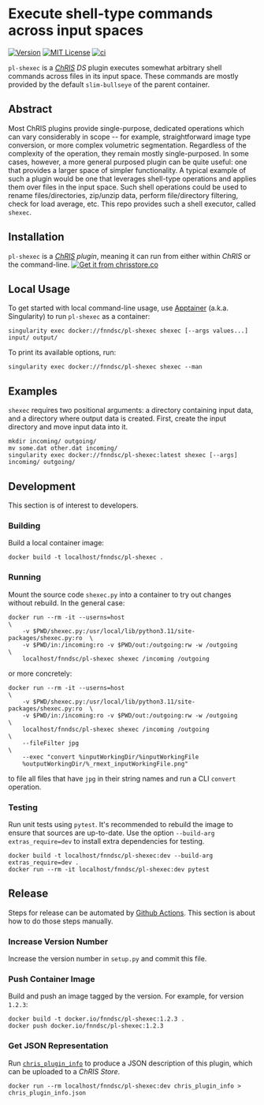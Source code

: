 # Execute shell-type commands across input spaces

[![Version](https://img.shields.io/docker/v/fnndsc/pl-shexec?sort=semver)](https://hub.docker.com/r/fnndsc/pl-shexec)
[![MIT License](https://img.shields.io/github/license/fnndsc/pl-shexec)](https://github.com/FNNDSC/pl-shexec/blob/main/LICENSE)
[![ci](https://github.com/FNNDSC/pl-shexec/actions/workflows/ci.yml/badge.svg)](https://github.com/FNNDSC/pl-shexec/actions/workflows/ci.yml)

`pl-shexec` is a [_ChRIS_](https://chrisproject.org/) _DS_ plugin executes somewhat arbitrary shell commands across files in its input space. These commands are mostly provided by the default `slim-bullseye` of the parent container.

## Abstract

Most ChRIS plugins provide single-purpose, dedicated operations which can vary considerably in scope -- for example, straightforward image type conversion, or more complex volumetric segmentation. Regardless of the complexity of the operation, they remain mostly single-purposed. In some cases, however, a more general purposed plugin can be quite useful: one that provides a larger space of simpler functionality. A typical example of such a plugin would be one that leverages shell-type operations and applies them over files in the input space. Such shell operations could be used to rename files/directories, zip/unzip data, perform file/directory filtering, check for load average, etc. This repo provides such a shell executor, called `shexec`.

## Installation

`pl-shexec` is a _[ChRIS](https://chrisproject.org/) plugin_, meaning it can run from either within _ChRIS_ or the command-line. [![Get it from chrisstore.co](https://ipfs.babymri.org/ipfs/QmaQM9dUAYFjLVn3PpNTrpbKVavvSTxNLE5BocRCW1UoXG/light.png)](https://chrisstore.co/plugin/pl-shexec)

## Local Usage

To get started with local command-line usage, use [Apptainer](https://apptainer.org/) (a.k.a. Singularity) to run `pl-shexec` as a container:

```shell
singularity exec docker://fnndsc/pl-shexec shexec [--args values...] input/ output/
```

To print its available options, run:

```shell
singularity exec docker://fnndsc/pl-shexec shexec --man
```

## Examples

`shexec` requires two positional arguments: a directory containing input data, and a directory where output data is created. First, create the input directory and move input data into it.

```shell
mkdir incoming/ outgoing/
mv some.dat other.dat incoming/
singularity exec docker://fnndsc/pl-shexec:latest shexec [--args] incoming/ outgoing/
```

## Development

This section is of interest to developers.

### Building

Build a local container image:

```shell
docker build -t localhost/fnndsc/pl-shexec .
```

### Running

Mount the source code `shexec.py` into a container to try out changes without rebuild. In the general case:

```shell
docker run --rm -it --userns=host                                           \
    -v $PWD/shexec.py:/usr/local/lib/python3.11/site-packages/shexec.py:ro  \
    -v $PWD/in:/incoming:ro -v $PWD/out:/outgoing:rw -w /outgoing           \
    localhost/fnndsc/pl-shexec shexec /incoming /outgoing
```

or more concretely:

```shell
docker run --rm -it --userns=host                                           \
    -v $PWD/shexec.py:/usr/local/lib/python3.11/site-packages/shexec.py:ro  \
    -v $PWD/in:/incoming:ro -v $PWD/out:/outgoing:rw -w /outgoing           \
    localhost/fnndsc/pl-shexec shexec /incoming /outgoing                   \
    --fileFilter jpg                                                        \
    --exec "convert %inputWorkingDir/%inputWorkingFile
    %outputWorkingDir/%_rmext_inputWorkingFile.png"
```

to file all files that have `jpg` in their string names and run a CLI `convert` operation.


### Testing

Run unit tests using `pytest`.
It's recommended to rebuild the image to ensure that sources are up-to-date.
Use the option `--build-arg extras_require=dev` to install extra dependencies for testing.

```shell
docker build -t localhost/fnndsc/pl-shexec:dev --build-arg extras_require=dev .
docker run --rm -it localhost/fnndsc/pl-shexec:dev pytest
```

## Release

Steps for release can be automated by [Github Actions](.github/workflows/ci.yml).
This section is about how to do those steps manually.

### Increase Version Number

Increase the version number in `setup.py` and commit this file.

### Push Container Image

Build and push an image tagged by the version. For example, for version `1.2.3`:

```
docker build -t docker.io/fnndsc/pl-shexec:1.2.3 .
docker push docker.io/fnndsc/pl-shexec:1.2.3
```

### Get JSON Representation

Run [`chris_plugin_info`](https://github.com/FNNDSC/chris_plugin#usage)
to produce a JSON description of this plugin, which can be uploaded to a _ChRIS Store_.

```shell
docker run --rm localhost/fnndsc/pl-shexec:dev chris_plugin_info > chris_plugin_info.json
```

